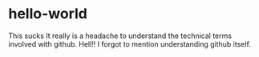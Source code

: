 # hello-world
This sucks
It really is a headache to understand the technical terms involved with github. Hell!! I forgot to mention understanding github itself.
